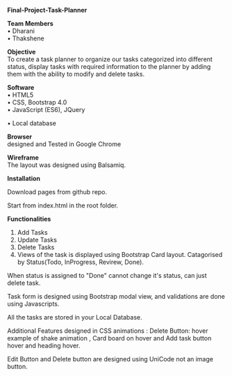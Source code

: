 **Final-Project-Task-Planner**  

**Team Members**  
•	Dharani  
•	Thakshene

**Objective**  
To create a task planner to organize our tasks categorized into different status, display tasks with required information to the planner by adding them with the ability to modify and delete tasks. 

**Software**  
•	HTML5    
•	CSS, Bootstrap 4.0    
•	JavaScript (ES6), JQuery

•	Local database 

**Browser**  
designed and Tested in Google Chrome

**Wireframe**  
The layout was designed using Balsamiq.

**Installation**

Download pages from github repo.

Start from index.html in the root folder.

**Functionalities**
1. Add Tasks 
2. Update Tasks
3. Delete Tasks
4. Views of the task is displayed using Bootstrap Card layout. Catagorised by Status(Todo, InProgress, Revirew, Done).

When status is assigned to "Done" cannot change it's status, can just delete task.

Task form is designed using Bootstrap modal view, and validations are done using Javascripts.

All the tasks are stored in your Local Database.

Additional Features designed in CSS animations : Delete Button: hover example of shake animation , Card board on hover and Add task button hover and heading hover.

Edit Button and Delete button are designed using UniCode not an image button.



